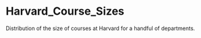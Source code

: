 # Harvard_Course_Sizes
Distribution of the size of courses at Harvard for a handful of departments. 
